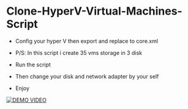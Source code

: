 ﻿# Clone-HyperV-Virtual-Machines-Script
- Config your hyper V then export and replace to core.xml
- P/S: In this script i create 35 vms storage in 3 disk

- Run the script
- Then change your disk and network adapter by your self
- Enjoy

[![DEMO VIDEO](https://img.youtube.com/vi/fVzfEBRCfTg/0.jpg)](https://www.youtube.com/watch?v=fVzfEBRCfTg)

